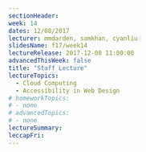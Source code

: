 ```yaml
---
sectionHeader:
week: 14
dates: 12/08/2017
lecturer: mmdarden, samkhan, cyanliu
slidesName: f17/week14
lectureRelease: 2017-12-08 11:00:00
advancedThisWeek: false
title: "Staff Lecture"
lectureTopics:
  - Cloud Computing
  - Accessibility in Web Design
# homeworkTopics:
# - none
# advancedTopics:
# - none
lectureSummary:
leccapFri:
---
```

